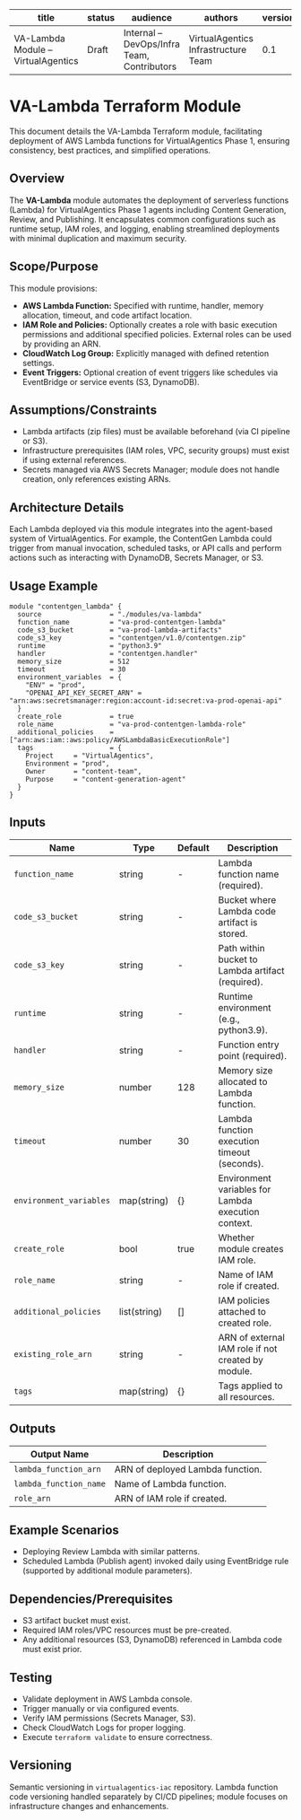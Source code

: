 
| title                             | status | audience                                    | authors                             | version | date       | gpt_model         |
|-----------------------------------|--------|---------------------------------------------|-------------------------------------|---------|------------|-------------------|
| VA-Lambda Module – VirtualAgentics| Draft  | Internal – DevOps/Infra Team, Contributors  | VirtualAgentics Infrastructure Team | 0.1     | 2025-06-14 | Generated by ChatGPT-4.5 |

# VA-Lambda Terraform Module

This document details the VA-Lambda Terraform module, facilitating deployment of AWS Lambda functions for VirtualAgentics Phase 1, ensuring consistency, best practices, and simplified operations.

## Overview

The **VA-Lambda** module automates the deployment of serverless functions (Lambda) for VirtualAgentics Phase 1 agents including Content Generation, Review, and Publishing. It encapsulates common configurations such as runtime setup, IAM roles, and logging, enabling streamlined deployments with minimal duplication and maximum security.

## Scope/Purpose

This module provisions:

- **AWS Lambda Function:** Specified with runtime, handler, memory allocation, timeout, and code artifact location.
- **IAM Role and Policies:** Optionally creates a role with basic execution permissions and additional specified policies. External roles can be used by providing an ARN.
- **CloudWatch Log Group:** Explicitly managed with defined retention settings.
- **Event Triggers:** Optional creation of event triggers like schedules via EventBridge or service events (S3, DynamoDB).

## Assumptions/Constraints

- Lambda artifacts (zip files) must be available beforehand (via CI pipeline or S3).
- Infrastructure prerequisites (IAM roles, VPC, security groups) must exist if using external references.
- Secrets managed via AWS Secrets Manager; module does not handle creation, only references existing ARNs.

## Architecture Details

Each Lambda deployed via this module integrates into the agent-based system of VirtualAgentics. For example, the ContentGen Lambda could trigger from manual invocation, scheduled tasks, or API calls and perform actions such as interacting with DynamoDB, Secrets Manager, or S3.

## Usage Example

```hcl
module "contentgen_lambda" {
  source                 = "./modules/va-lambda"
  function_name          = "va-prod-contentgen-lambda"
  code_s3_bucket         = "va-prod-lambda-artifacts"
  code_s3_key            = "contentgen/v1.0/contentgen.zip"
  runtime                = "python3.9"
  handler                = "contentgen.handler"
  memory_size            = 512
  timeout                = 30
  environment_variables  = {
    "ENV" = "prod",
    "OPENAI_API_KEY_SECRET_ARN" = "arn:aws:secretsmanager:region:account-id:secret:va-prod-openai-api"
  }
  create_role            = true
  role_name              = "va-prod-contentgen-lambda-role"
  additional_policies    = ["arn:aws:iam::aws:policy/AWSLambdaBasicExecutionRole"]
  tags                   = {
    Project     = "VirtualAgentics",
    Environment = "prod",
    Owner       = "content-team",
    Purpose     = "content-generation-agent"
  }
}
```

## Inputs

| Name                    | Type         | Default | Description                                           |
|-------------------------|--------------|---------|-------------------------------------------------------|
| `function_name`         | string       | -       | Lambda function name (required).                      |
| `code_s3_bucket`        | string       | -       | Bucket where Lambda code artifact is stored.          |
| `code_s3_key`           | string       | -       | Path within bucket to Lambda artifact (required).     |
| `runtime`               | string       | -       | Runtime environment (e.g., python3.9).                |
| `handler`               | string       | -       | Function entry point (required).                      |
| `memory_size`           | number       | 128     | Memory size allocated to Lambda function.             |
| `timeout`               | number       | 30      | Lambda function execution timeout (seconds).          |
| `environment_variables` | map(string)  | {}      | Environment variables for Lambda execution context.   |
| `create_role`           | bool         | true    | Whether module creates IAM role.                      |
| `role_name`             | string       | -       | Name of IAM role if created.                          |
| `additional_policies`   | list(string) | []      | IAM policies attached to created role.                |
| `existing_role_arn`     | string       | -       | ARN of external IAM role if not created by module.    |
| `tags`                  | map(string)  | {}      | Tags applied to all resources.                        |

## Outputs

| Output Name            | Description                     |
|------------------------|---------------------------------|
| `lambda_function_arn`  | ARN of deployed Lambda function.|
| `lambda_function_name` | Name of Lambda function.        |
| `role_arn`             | ARN of IAM role if created.     |

## Example Scenarios

- Deploying Review Lambda with similar patterns.
- Scheduled Lambda (Publish agent) invoked daily using EventBridge rule (supported by additional module parameters).

## Dependencies/Prerequisites

- S3 artifact bucket must exist.
- Required IAM roles/VPC resources must be pre-created.
- Any additional resources (S3, DynamoDB) referenced in Lambda code must exist prior.

## Testing

- Validate deployment in AWS Lambda console.
- Trigger manually or via configured events.
- Verify IAM permissions (Secrets Manager, S3).
- Check CloudWatch Logs for proper logging.
- Execute `terraform validate` to ensure correctness.

## Versioning

Semantic versioning in `virtualagentics-iac` repository. Lambda function code versioning handled separately by CI/CD pipelines; module focuses on infrastructure changes and enhancements.
